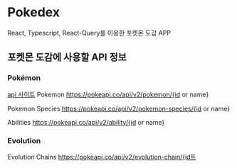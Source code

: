 # Pokedex

React, Typescript, React-Query를 이용한 포켓몬 도감 APP

## 포켓몬 도감에 사용할 API 정보
### Pokémon
  [api 사이트](https://pokeapi.co/docs/v2)
  Pokemon
    https://pokeapi.co/api/v2/pokemon/{id or name}

  Pokemon Species
    https://pokeapi.co/api/v2/pokemon-species/{id or name}

  Abilities
    https://pokeapi.co/api/v2/ability/{id or name}
### Evolution
  Evolution Chains
    https://pokeapi.co/api/v2/evolution-chain/{id트